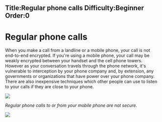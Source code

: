 Title:Regular phone calls
Difficulty:Beginner
Order:0
---
<h1>Regular phone calls</h1><p>When you make a call from a landline or a mobile phone, your call is not end-to-end encrypted. If you're using a mobile phone, your call may be weakly encrypted between your handset and the cell phone towers. However as your conversation travels through the phone network, it's vulnerable to interception by your phone company and, by extension, any governments or organizations that have power over your phone company. There are also inexpensive techniques which other people can use to listen to your calls if they are close to your phone. </p><img src="call1.png"><p><i>Regular phone calls to or from your mobile phone are not secure.</i></p><img src="msg1.png">